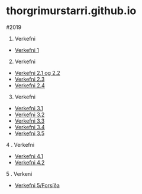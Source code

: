# thorgrimurstarri.github.io
#2019 


1. Verkefni
  * [Verkefni 1](verkefni_1/)
2. Verkefni  
  * [Verkefni 2.1 og 2.2](verkefni_2/verkefni-21,22/)
  * [Verkefni 2.3](verkefni_2/verkefni-23/)
  * [Verkefni 2.4](verkefni_2/verkefni-24/)
3. Verkefni 
 * [Verkefni 3.1](verkefni_3/verk31/)
 * [Verkefni 3.2](verkefni_3/verk32/)
 * [Verkefni 3.3](verkefni_3/verk33)
 * [Verkefni 3.4](verkefni_3/verk34)
 * [Verkefni 3.5](verkefni_3/verk35)

4 . Verkefni
 * [Verkefni 4.1](verkefni_4/index.html)
 * [Verkefni 4.2](verkefni_4/innerlinks.html)
 
5 . Verkeni 
 * [Verkefni 5/Forsíða](index.html)
